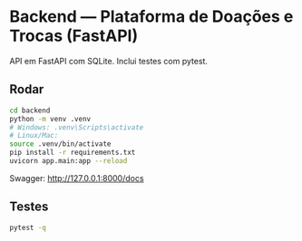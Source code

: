 # Backend — Plataforma de Doações e Trocas (FastAPI)

API em FastAPI com SQLite. Inclui testes com pytest.

## Rodar
```bash
cd backend
python -m venv .venv
# Windows: .venv\Scripts\activate
# Linux/Mac:
source .venv/bin/activate
pip install -r requirements.txt
uvicorn app.main:app --reload
```
Swagger: http://127.0.0.1:8000/docs

## Testes
```bash
pytest -q
```
